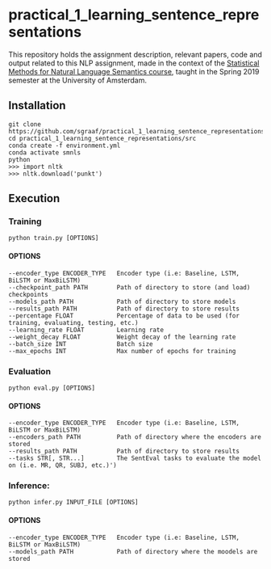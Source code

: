 # practical_1_learning_sentence_representations
This repository holds the assignment description, relevant papers, code and output related to this NLP assignment, made in the context of the [Statistical Methods for Natural Language Semantics course](https://cl-illc.github.io/semantics/), taught in the Spring 2019 semester at the University of Amsterdam.

## Installation
```
git clone https://github.com/sgraaf/practical_1_learning_sentence_representations/
cd practical_1_learning_sentence_representations/src
conda create -f environment.yml
conda activate smnls
python
>>> import nltk
>>> nltk.download('punkt')
```

## Execution
### Training
```
python train.py [OPTIONS]
```
#### OPTIONS
```
--encoder_type ENCODER_TYPE   Encoder type (i.e: Baseline, LSTM, BiLSTM or MaxBiLSTM)
--checkpoint_path PATH        Path of directory to store (and load) checkpoints
--models_path PATH            Path of directory to store models
--results_path PATH           Path of directory to store results
--percentage FLOAT            Percentage of data to be used (for training, evaluating, testing, etc.)
--learning_rate FLOAT         Learning rate
--weight_decay FLOAT          Weight decay of the learning rate
--batch_size INT              Batch size
--max_epochs INT              Max number of epochs for training
```

### Evaluation
```
python eval.py [OPTIONS]
```
#### OPTIONS
```
--encoder_type ENCODER_TYPE   Encoder type (i.e: Baseline, LSTM, BiLSTM or MaxBiLSTM)
--encoders_path PATH          Path of directory where the encoders are stored
--results_path PATH           Path of directory to store results
--tasks STR[, STR...]         The SentEval tasks to evaluate the model on (i.e. MR, QR, SUBJ, etc.)')
```

### Inference:
```
python infer.py INPUT_FILE [OPTIONS]
```
#### OPTIONS
```
--encoder_type ENCODER_TYPE   Encoder type (i.e: Baseline, LSTM, BiLSTM or MaxBiLSTM)
--models_path PATH            Path of directory where the moodels are stored
```
